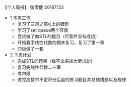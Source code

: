 【个人周报】 张雪健 20187133

* 1.本周工作
  - 复习了三道之前vj上的错题
  - 学习了set queue两个容器
  - 尝试做了做STL的题目（尽管并没有成功）
  - 开始着手线性代数的期末复习，复习了第一章
  - 四级做了一套
 * 2.下周计划
   - 完成STL的题目（做不出来找大佬求助）
   - 复习完线性代数二三章
   - 考四级
   - 做完高数书不定积分后面的练习题目并总结错题以及规律
